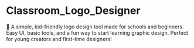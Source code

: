 # Classroom_Logo_Designer
🌟 A simple, kid-friendly logo design tool made for schools and beginners. Easy UI, basic tools, and a fun way to start learning graphic design. Perfect for young creators and first-time designers!
